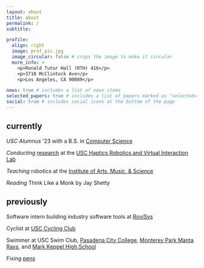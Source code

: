 ```yaml
---
layout: about
title: about
permalink: /
subtitle:

profile:
  align: right
  image: prof_pic.jpg
  image_circular: false # crops the image to make it circular
  more_info: >
    <p>Ronald Tutor Hall (RTH) 416</p>
    <p>3710 McClintock Ave</p>
    <p>Los Angeles, CA 90089</p>

news: true # includes a list of news items
selected_papers: true # includes a list of papers marked as "selected={true}"
social: true # includes social icons at the bottom of the page
---
```




## currently

*USC Alumnus* '23 with a B.S. in [Computer Science](https://www.cs.usc.edu/)

*Conducting* [research](https://bpb-us-e2.wpmucdn.com/sites.uci.edu/dist/2/5230/files/2023/09/64_SCR_23_Kenneth_Tiet.pdf) at the [USC Haptics Robotics and Virtual Interaction Lab](https://sites.usc.edu/culbertson/)

*Teaching* robotics at the [Institute of Arts, Music, & Science](http://www.iams-usa.org/)

*Reading* Think Like a Monk by Jay Shetty



## previously

Software intern building industry software tools at [RoviSys](https://www.rovisys.com)

Cyclist at [USC Cycling Club](https://usccycling.com/)

Swimmer at USC Swim Club, [Pasadena City College](https://pcclancers.com/sports/mswimdive/index), [Monterey Park Manta Rays](https://www.gomotionapp.com/team/campmr/page/home), and [Mark Keppel High School](https://www.mkhs.org/)

Fixing [pens](https://www.instagram.com/kayteepens/)

